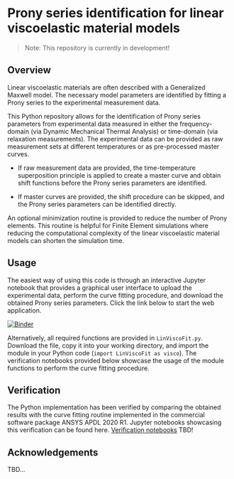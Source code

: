 # Prony series identification for linear viscoelastic material models

> Note: This repository is currently in development!

## Overview
Linear viscoelastic materials are often described with a Generalized Maxwell model. The necessary model parameters are identified by fitting a Prony series to the experimental measurement data. 

This Python repository allows for the identification of Prony series parameters from experimental data measured in either the frequency-domain (via Dynamic Mechanical Thermal Analysis) or time-domain (via relaxation measurements). The experimental data can be provided as raw measurement sets at different temperatures or as pre-processed master curves.

* If raw measurement data are provided, the time-temperature superposition principle is applied to create a master curve and obtain shift functions before the Prony series parameters are identified. 

* If master curves are provided, the shift procedure can be skipped, and the Prony series parameters can be identified directly. 

An optional minimization routine is provided to reduce the number of Prony elements. This routine is helpful for Finite Element simulations where reducing the computational complexity of the linear viscoelastic material models can shorten the simulation time.

## Usage
The easiest way of using this code is through an interactive Jupyter notebook that provides a graphical user interface to upload the experimental data, perform the curve fitting procedure, and download the obtained Prony series parameters. Click the link below to start the web application.

[![Binder](https://mybinder.org/badge_logo.svg)](https://mybinder.org/v2/gh/martin-springer/LinViscoFit/HEAD?urlpath=voila%2Frender%2FLinViscoFit.ipynb)

Alternatively, all required functions are provided in `LinViscoFit.py`. Download the file, copy it into your working directory, and import the module in your Python code (`import LinViscoFit as visco`). The verification notebooks provided below showcase the usage of the module functions to perform the curve fitting procedure.

## Verification
The Python implementation has been verified by comparing the obtained results with the curve fitting routine implemented in the commercial software package ANSYS APDL 2020 R1. Jupyter notebooks showcasing this verification can be found here. [Verification notebooks](verification) TBD!

## Acknowledgements
TBD...

